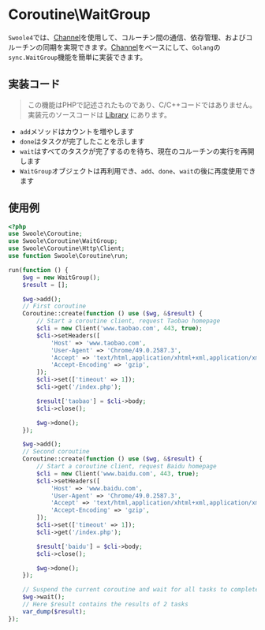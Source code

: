 # Coroutine\WaitGroup

`Swoole4`では、[Channel](/coroutine/channel)を使用して、コルーチン間の通信、依存管理、およびコルーチンの同期を実現できます。[Channel](/coroutine/channel)をベースにして、`Golang`の`sync.WaitGroup`機能を簡単に実装できます。

## 実装コード

> この機能はPHPで記述されたものであり、C/C++コードではありません。実装元のソースコードは [Library](https://github.com/swoole/library/blob/master/src/core/Coroutine/WaitGroup.php) にあります。

* `add`メソッドはカウントを増やします
* `done`はタスクが完了したことを示します
* `wait`はすべてのタスクが完了するのを待ち、現在のコルーチンの実行を再開します
* `WaitGroup`オブジェクトは再利用でき、`add`、`done`、`wait`の後に再度使用できます

## 使用例

```php
<?php
use Swoole\Coroutine;
use Swoole\Coroutine\WaitGroup;
use Swoole\Coroutine\Http\Client;
use function Swoole\Coroutine\run;

run(function () {
    $wg = new WaitGroup();
    $result = [];

    $wg->add();
    // First coroutine
    Coroutine::create(function () use ($wg, &$result) {
        // Start a coroutine client, request Taobao homepage
        $cli = new Client('www.taobao.com', 443, true);
        $cli->setHeaders([
            'Host' => 'www.taobao.com',
            'User-Agent' => 'Chrome/49.0.2587.3',
            'Accept' => 'text/html,application/xhtml+xml,application/xml',
            'Accept-Encoding' => 'gzip',
        ]);
        $cli->set(['timeout' => 1]);
        $cli->get('/index.php');

        $result['taobao'] = $cli->body;
        $cli->close();

        $wg->done();
    });

    $wg->add();
    // Second coroutine
    Coroutine::create(function () use ($wg, &$result) {
        // Start a coroutine client, request Baidu homepage
        $cli = new Client('www.baidu.com', 443, true);
        $cli->setHeaders([
            'Host' => 'www.baidu.com',
            'User-Agent' => 'Chrome/49.0.2587.3',
            'Accept' => 'text/html,application/xhtml+xml,application/xml',
            'Accept-Encoding' => 'gzip',
        ]);
        $cli->set(['timeout' => 1]);
        $cli->get('/index.php');

        $result['baidu'] = $cli->body;
        $cli->close();

        $wg->done();
    });

    // Suspend the current coroutine and wait for all tasks to complete before resuming
    $wg->wait();
    // Here $result contains the results of 2 tasks
    var_dump($result);
});
```
